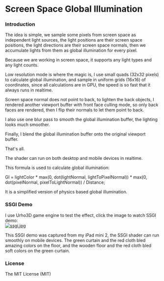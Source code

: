 # Screen Space Global Illumination
### Introduction
The idea is simple, we sample some pixels from screen space as independent light sources, the light positions are their screen space positions, the light directions are their screen space normals, then we accumulate lights from them as global illumination for every pixel.

Because we are working in screen space, it supports any light types and any light counts.

Low resolution mode is where the magic is, I use small quads (32x32 pixels) to calculate global illumination, and sample in uniform grids (16x16) of coordinates, since all calculations are in GPU, the speed is so fast that it always runs in realtime.

Screen space normal does not point to back, to lighten the back objects, I rendered another viewport buffer with front face culling mode, so only back faces are rendered, then I flip their normals to let them point to back.

I also use one blur pass to smooth the global illumination buffer, the lighting looks much smoother.

Finally, I blend the global illumination buffer onto the original viewport buffer.

That's all.

The shader can run on both desktop and mobile devices in realtime.

This formula is used to calculate global illumination:

GI = lightColor * max(0, dot(lightNormal, lightToPixelNormal)) * max(0, dot(pixelNormal, pixelToLightNormal)) / Distance;

It is a simplified version of physics based global illumination.

### SSGI Demo
I use Urho3D game engine to test the effect, click the image to watch SSGI demo:<br/>
[![ssgi.jpg](http://www.mesh-online.net/ssgi800x600.jpg)](https://youtu.be/M9cXRAHMhXY "SSGI Demo")

This SSGI demo was captured from my iPad mini 2, the SSGI shader can run smoothly on mobile devices. The green curtain and the red cloth bled amazing colors on the floor, and the wooden floor and the red cloth bled soft colors on the green curtain.

### License
The MIT License (MIT)
